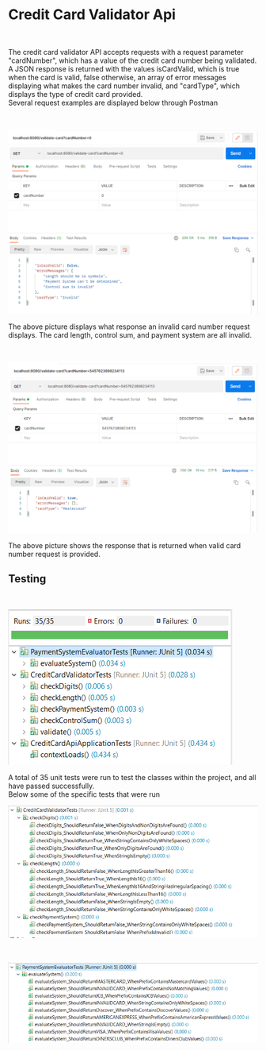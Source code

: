 # Credit Card Validator Api

<br>

The credit card validator API accepts requests with a request parameter "cardNumber", which has a value of the credit card number being validated. A JSON response is returned with the values isCardValid, which is true when the card is valid, false otherwise, an array of error messages displaying what makes the card number invalid, and "cardType", which displays the type of credit card provided.
<br>
Several request examples are displayed below through Postman

<br>

![](images/invalid-credit-card-request.png)
<br>

The above picture displays what response an invalid card number request displays. The card length, control sum, and payment system are all invalid.

<br>

![](images/valid-credit-card-request.png)
<br>

The above picture shows the response that is returned when valid card number request is provided.

## Testing

<br>

![](images/unit-tests.png)
<br>

A total of 35 unit tests were run to test the classes within the project, and all have passed successfully.
<br>
Below some of the specific tests that were run

![](images/validator-tests.png)

<br>

![](images/payment-system-tests.png)
